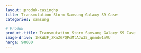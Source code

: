 ```yaml
---
layout: produk-casinghp
title: Transmutation Storm Samsung Galaxy S9 Case
categories: samsung

# Produk
product-title: Transmutation Storm Samsung Galaxy S9 Case
image-drive: 1NkWbF_ZKnZGPQPdMtAJw35_qnndw1mVU
harga: 90000
---
```

